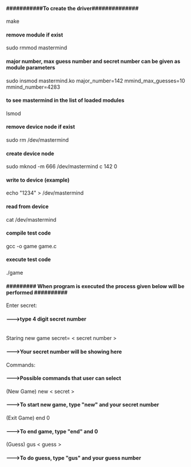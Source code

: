 <h4>###########To create the driver##############</h4>

make	
<h4>remove module if exist </h4>
sudo rmmod mastermind      

<h4>major number, max guess number and secret number can be given as module parameters</h4>
sudo insmod mastermind.ko major_number=142 mmind_max_guesses=10 mmind_number=4283	

<h4>to see mastermind in the list of loaded modules</h4>
lsmod 							

<h4>remove device node if exist</h4>
sudo rm /dev/mastermind							

<h4>create device node</h4>
sudo mknod -m 666 /dev/mastermind c 142 0

<h4>write to device (example)</h4>
echo "1234" > /dev/mastermind

<h4>read from device</h4>
cat /dev/mastermind	

<h4>compile test code</h4>
gcc -o game game.c

<h4>execute test code</h4>
./game		


<h4>######### When program is executed the process given below will be performed ##########</h4>

Enter secret: 				                      <h4>--->type 4 digit secret number</h4>				           
Staring new game secret= < secret number >	<h4>--->Your secret number will be showing here</h4>
Commands:									                  <h4>--->Possible commands that user can select</h4>
(New Game) new < secret >						        <h4>--->To start new game, type "new" and your secret number</h4>
(Exit Game) end 0							              <h4>--->To end game, type "end" and 0</h4>
(Guess) gus < guess >							          <h4>--->To do guess, type "gus" and your guess number</h4>
